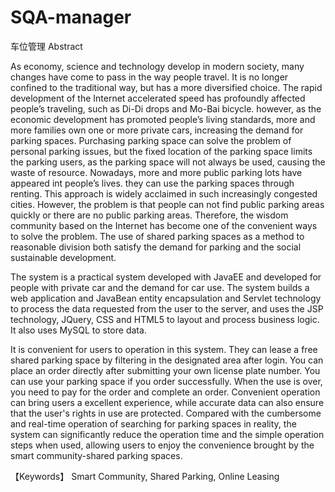 # SQA-manager
车位管理
Abstract

As economy, science and technology develop in modern society, many changes have come to pass in the way people travel. It is no longer confined to the traditional way, but has a more diversified choice. The rapid development of the Internet accelerated speed has profoundly affected people’s traveling, such as Di-Di drops and Mo-Bai bicycle. however, as the economic development has promoted people’s living standards, more and more families own one or more private cars, increasing the demand for parking spaces. Purchasing parking space can solve the problem of personal parking issues, but the fixed location of the parking space limits the parking users, as the parking space will not always be used, causing the waste of resource. Nowadays, more and more public parking lots have appeared int people’s lives. they can use the parking spaces through renting. This approach is widely acclaimed in such increasingly congested cities. However, the problem is that people can not find public parking areas quickly or there are no public parking areas. Therefore, the wisdom community based on the Internet has become one of the convenient ways to solve the problem. The use of shared parking spaces as a method to reasonable division both satisfy the demand for parking and the social sustainable development.

The system is a practical system developed with JavaEE and developed for people with private car and the demand for car use. The system builds a web application and JavaBean entity encapsulation and Servlet technology to process the data requested from the user to the server, and uses the JSP technology, JQuery, CSS and HTML5 to layout and process business logic. It also uses MySQL to store data.

It is convenient for users to operation in this system. They can lease a free shared parking space by filtering in the designated area after login. You can place an order directly after submitting your own license plate number. You can use your parking space if you order successfully. When the use is over, you need to pay for the order and complete an order. Convenient operation can bring users a excellent experience, while accurate data can also ensure that the user's rights in use are protected. Compared with the cumbersome and real-time operation of searching for parking spaces in reality, the system can significantly reduce the operation time and the simple operation steps when used, allowing users to enjoy the convenience brought by the smart community-shared parking spaces.

【Keywords】 Smart Community, Shared Parking, Online Leasing
